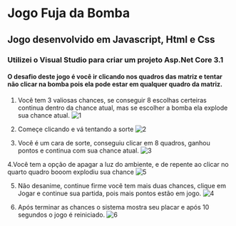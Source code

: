 # Jogo Fuja da Bomba
## Jogo desenvolvido em Javascript, Html e Css
### Utilizei o Visual Studio para criar um projeto Asp.Net Core 3.1

#### O desafio deste jogo é você ir clicando nos quadros das matriz e tentar não clicar na bomba pois ela pode estar em qualquer quadro da matriz.

1. Você tem 3 valiosas chances, se conseguir 8 escolhas certeiras continua dentro da chance atual, mas se escolher a bomba ela explode sua chance atual. 
![1](https://user-images.githubusercontent.com/46603262/103237542-a9b92480-4926-11eb-8854-6bf6b88b3469.png)

2. Começe clicando e vá tentando a sorte
![2](https://user-images.githubusercontent.com/46603262/103237546-ac1b7e80-4926-11eb-84ef-94953c64397e.png)

3. Você é um cara de sorte, conseguiu clicar em 8 quadros, ganhou pontos e continua com sua chance atual.
![3](https://user-images.githubusercontent.com/46603262/103237548-acb41500-4926-11eb-9d7d-c0e1cdde9d31.png)

4.Você tem a opção de apagar a luz do ambiente, e de repente ao clicar no quarto quadro booom explodiu sua chance
![5](https://user-images.githubusercontent.com/46603262/103237550-ade54200-4926-11eb-912f-d19745a966dc.png)

5. Não desanime, continue firme você tem mais duas chances, clique em Jogar e continue sua partida, pois mais pontos estão em jogo.
![4](https://user-images.githubusercontent.com/46603262/103237549-ad4cab80-4926-11eb-9f09-a0a6394d9ded.png)

6. Após terminar as chances o sistema mostra seu placar e após 10 segundos o jogo é reiniciado.
![6](https://user-images.githubusercontent.com/46603262/103237554-afaf0580-4926-11eb-8274-a6cb0103c4f1.png)
